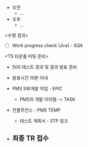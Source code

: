 - 오전
	- ...
- 오후
	- ...

<수행 경과>
- [ ] Work progress check (Jira) - SQA

<TS 타운홀 미팅 준비>
- 500 테스트 경과 및 결과 발표 준비
- 발표시간 10분 이내
- PMS SW개발 작업 - EPIC
	- PMS의 개발 아이템 -> TASK
- 컨플루언스 - PMS TEMP
	- 테스트 계획서 - STP 링크

- 최종 TR 접수
	- 
